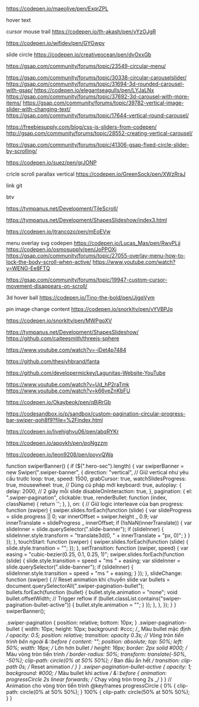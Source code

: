 <!-- https://codepen.io/GreenSock/pen/XJrrYpE -->
<!-- https://codepen.io/GreenSock/pen/xxWdeMK -->
<!-- https://gsap.com/docs/v3/Plugins/Observer/ -->

<!-- https://www.youtube.com/watch?v=cLn3y7Lm1tc&t=49s -->

<!-- gió biển treo -->
<!-- https://codepen.io/GreenSock/pen/qBzvvgj -->
<!-- filter -->
<!-- https://codepen.io/GreenSock/pen/VwJVJQV -->

<!-- css animation show item grid -->
<!-- https://codepen.io/GreenSock/pen/WNqKpGL -->
<!-- https://cdn.jsdelivr.net/npm/gsap@3.12.5/dist/Observer.min.js -->

<!-- https://gsap.com/community/forums/topic/31492-parallaximage-full-reveal-on-scroll-using-scrolltrigger-and-some-css-hacks/ -->

<!-- hover text -->
<!-- https://codepen.io/Juxtopposed/pen/mdQaNbG -->

<!-- slider -->
<!-- https://www.youtube.com/watch?v=OTjmnF27ADk -->

<!-- slider -->
<!-- https://www.youtube.com/watch?v=OTjmnF27ADk -->

<!-- slider -->
<!-- https://www.youtube.com/watch?v=OTjmnF27ADk -->

<!-- webgl -->
<!-- https://seeren.github.io/liquify-js/ -->
<!-- text -->
<!-- https://codepen.io/aniketkr/pen/jOxpoYb -->

<!-- https://codepen.io/GreenSock/pens/tags/?selected_tag=text-effects&cursor=ZD0xJm89MCZwPTg= -->

<!-- https://gsap.com/community/forums/topic/24798-scrolltrigger-reverse-stagger/ -->

<!-- css button -->
<!-- https://codepen.io/mKaran243/pen/xxWOZqX -->

https://codepen.io/maeolive/pen/ExqrZPL

<!-- multi scroll -->
<!-- https://codepen.io/ux-designer22/full/abRgXoP -->

hover text

<!-- https://gsap.com/community/forums/topic/38710-how-to-create-gsap-hover-split-text/ -->

cursor mouse trail
https://codepen.io/th-akash/pen/vYzOJgR

<!-- hover circle  -->

https://codepen.io/wifidev/pen/GYGwpv

<!-- https://codepen.io/Uzair-3455/pen/RwwJoQz -->

slide circle
https://codepen.io/creativeocean/pen/dyOxxGb

https://gsap.com/community/forums/topic/23549-circular-menu/

https://gsap.com/community/forums/topic/30338-circular-carouselslider/
https://gsap.com/community/forums/topic/31694-3d-rounded-carousel-with-gsap/
https://codepen.io/elegantseagulls/pen/LYJaLNx
https://gsap.com/community/forums/topic/37692-3d-carousel-with-more-items/
https://gsap.com/community/forums/topic/39782-vertical-image-slider-with-changing-text/
https://gsap.com/community/forums/topic/17644-vertical-round-carousel/

https://freebiesupply.com/blog/css-js-sliders-from-codepen/
http://gsap.com/community/forums/topic/28552-creating-vertical-carousel/

https://gsap.com/community/forums/topic/41306-gsap-fixed-circle-slider-by-scrolling/

<!-- slide doc la -->

https://codepen.io/suez/pen/grJONP

cricle scroll parallax vertical
https://codepen.io/GreenSock/pen/XWzRraJ

link git

<!-- https://github.com/codrops -->

btv

<!-- https://tympanus.net/Development/OnScrollLayoutFormations/ -->
<!-- https://tympanus.net/Development/OnScrollShapeMorph/ -->

https://tympanus.net/Development/TileScroll/

<!-- slider -->

https://tympanus.net/Development/ShapesSlideshow/index3.html

https://codepen.io/jtrancozo/pen/mEoEVw

<!-- https://tympanus.net/Development/LiquidDistortion/index5.html -->

menu overlay svg codepen
https://codepen.io/Lucas_Mas/pen/RwvPLjj
https://codepen.io/osmosupply/pen/JoPPOXj
https://gsap.com/community/forums/topic/27055-overlay-menu-how-to-lock-the-body-scroll-when-active/
https://www.youtube.com/watch?v=WENG-Ee8FTQ

https://gsap.com/community/forums/topic/19947-custom-cursor-movement-disappears-on-scroll/

3d hover ball
https://codepen.io/Tino-the-bold/pen/JjgqVym

pin image change content
https://codepen.io/snorkltv/pen/vYVBPJq

https://codepen.io/snorkltv/pen/MWPgoXV

https://tympanus.net/Development/ShapesSlideshow/
https://github.com/caiteesmith/threejs-sphere

<!-- scroll product image -->

https://www.youtube.com/watch?v=-iDet4p7484

https://github.com/thesiyhbrand/fanta

https://github.com/developermickey/Lagunitas-Website-YouTube

<!-- three js -->

https://www.youtube.com/watch?v=Ud_hP2raTmk
https://www.youtube.com/watch?v=k66veZnKbFU

<!-- slider vertical parrallax -->

https://codepen.io/Okaybeok/pen/qBjRrGb

https://codesandbox.io/p/sandbox/custom-pagination-circular-progress-bar-swiper-qoh8f9?file=%2Findex.html

https://codepen.io/livehighvu06/pen/abqRYKr

https://codepen.io/apovkh/pen/poNgzzm

https://codepen.io/leon9208/pen/poyvQWa

function swiperBanner() { if ($(".hero-sec").length) { var swiperBanner = new Swiper(".swiper-banner", { direction: "vertical", // Giữ vertical như yêu cầu trước loop: true, speed: 1500, grabCursor: true, watchSlidesProgress: true, mousewheel: true, // Dùng cú pháp mới keyboard: true, autoplay: { delay: 2000, // 2 giây mỗi slide disableOnInteraction: true, }, pagination: { el: ".swiper-pagination", clickable: true, renderBullet: function (index, className) { return '<span class="' + className + '"></span>'; }, }, on: { // Giữ logic interleave của bạn progress: function (swiper) { swiper.slides.forEach(function (slide) { var slideProgress = slide.progress || 0; var innerOffset = swiper.height _ 0.9; var innerTranslate = slideProgress _ innerOffset; if (!isNaN(innerTranslate)) { var slideInner = slide.querySelector(".slide-banner"); if (slideInner) { slideInner.style.transform = "translate3d(0, " + innerTranslate + "px, 0)"; } } }); }, touchStart: function (swiper) { swiper.slides.forEach(function (slide) { slide.style.transition = ""; }); }, setTransition: function (swiper, speed) { var easing = "cubic-bezier(0.25, 0.1, 0.25, 1)"; swiper.slides.forEach(function (slide) { slide.style.transition = speed + "ms " + easing; var slideInner = slide.querySelector(".slide-banner"); if (slideInner) { slideInner.style.transition = speed + "ms " + easing; } }); }, slideChange: function (swiper) { // Reset animation khi chuyển slide var bullets = document.querySelectorAll(".swiper-pagination-bullet"); bullets.forEach(function (bullet) { bullet.style.animation = "none"; void bullet.offsetWidth; // Trigger reflow if (bullet.classList.contains("swiper-pagination-bullet-active")) { bullet.style.animation = ""; } }); }, }, }); } } swiperBanner();

.swiper-pagination { position: relative; bottom: 10px; } .swiper-pagination-bullet { width: 10px; height: 10px; background: #ccc; /_ Màu bullet mặc định _/ opacity: 0.5; position: relative; transition: opacity 0.3s; // Vòng tròn tiến trình bên ngoài &::before { content: ""; position: absolute; top: 50%; left: 50%; width: 16px; /_ Lớn hơn bullet _/ height: 16px; border: 2px solid #000; /_ Màu vòng tròn tiến trình _/ border-radius: 50%; transform: translate(-50%, -50%); clip-path: circle(0% at 50% 50%); /_ Ban đầu ẩn hết _/ transition: clip-path 0s; /_ Reset animation _/ } } .swiper-pagination-bullet-active { opacity: 1; background: #000; /_ Màu bullet khi active _/ &::before { animation: progressCircle 2s linear forwards; /_ Chạy vòng tròn trong 2s _/ } } // Animation cho vòng tròn tiến trình @keyframes progressCircle { 0% { clip-path: circle(0% at 50% 50%); } 100% { clip-path: circle(50% at 50% 50%); } }

